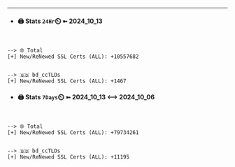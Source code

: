 

---
- #### 🖨️ **Stats** `24Hr`⏲️ ➼ 2024_10_13
```console


--> 🌐 Total
[+] New/ReNewed SSL Certs (ALL): +10557682


--> 🇧🇩 bd_ccTLDs
[+] New/ReNewed SSL Certs (ALL): +1467

```

- #### 🖨️ **Stats** `7Days`⏲️ ➼ 2024_10_13 <--> 2024_10_06
```console


--> 🌐 Total
[+] New/ReNewed SSL Certs (ALL): +79734261


--> 🇧🇩 bd_ccTLDs
[+] New/ReNewed SSL Certs (ALL): +11195

```

